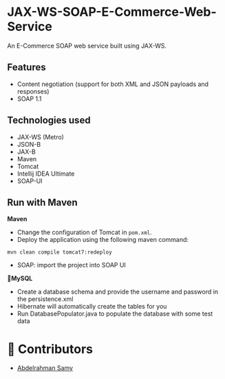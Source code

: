 # JAX-WS-SOAP-E-Commerce-Web-Service
An E-Commerce SOAP web service built using JAX-WS.

## Features
* Content negotiation (support for both XML and JSON payloads and responses)
* SOAP 1.1

## Technologies used
* JAX-WS (Metro)
* JSON-B
* JAX-B
* Maven
* Tomcat
* Intellij IDEA Ultimate
* SOAP-UI
 

## Run with Maven
**Maven**

* Change the configuration of Tomcat in `pom.xml`.
* Deploy the application using the following maven command:
```
mvn clean compile tomcat7:redeploy
```
* SOAP: import the project into SOAP UI

**🐬MySQL**
* Create a database schema and provide the username and password in the persistence.xml
* Hibernate will automatically create the tables for you
* Run DatabasePopulator.java to populate the database with some test data

# 👷️ Contributors
* [Abdelrahman Samy](https://github.com/A-Samyy)
